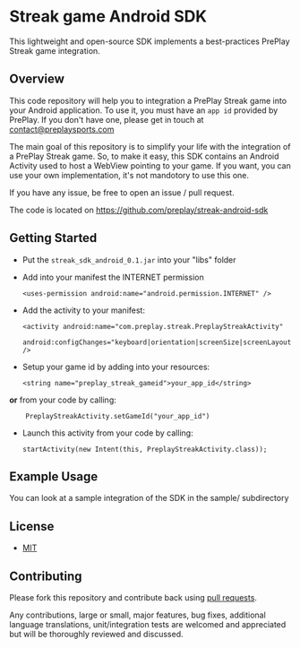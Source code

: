 # Streak game Android SDK

This lightweight and open-source SDK implements a best-practices PrePlay Streak game integration.

## Overview

  This code repository will help you to integration a PrePlay Streak game into your Android application.
  To use it, you must have an `app id` provided by PrePlay. If you don't have one, please get in touch at contact@preplaysports.com

  The main goal of this repository is to simplify your life with the integration of a PrePlay Streak game.
  So, to make it easy, this SDK contains an Android Activity used to host a WebView pointing to your game.
  If you want, you can use your own implementation, it's not mandotory to use this one.

  If you have any issue, be free to open an issue / pull request.

  The code is located on https://github.com/preplay/streak-android-sdk

## Getting Started

  - Put the `streak_sdk_android_0.1.jar` into your "libs" folder
  - Add into your manifest the INTERNET permission

        <uses-permission android:name="android.permission.INTERNET" />

  - Add the activity to your manifest:

        <activity android:name="com.preplay.streak.PreplayStreakActivity"
                  android:configChanges="keyboard|orientation|screenSize|screenLayout" />

  - Setup your game id by adding into your resources:

        <string name="preplay_streak_gameid">your_app_id</string>

  **or** from your code by calling:

        PreplayStreakActivity.setGameId("your_app_id")

  - Launch this activity from your code by calling:

        startActivity(new Intent(this, PreplayStreakActivity.class));

## Example Usage
  You can look at a sample integration of the SDK in the sample/ subdirectory

## License

* [MIT](http://opensource.org/licenses/MIT)

## Contributing

Please fork this repository and contribute back using
[pull requests](https://github.com/preplay/streak-android-sdk/pulls).

Any contributions, large or small, major features, bug fixes, additional
language translations, unit/integration tests are welcomed and appreciated
but will be thoroughly reviewed and discussed.